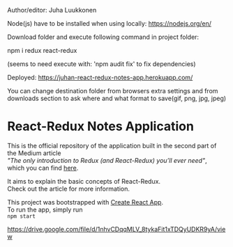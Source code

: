 Author/editor: Juha Luukkonen

Node(js) have to be installed when using locally: https://nodejs.org/en/

Download folder and execute following command in project folder:

npm i redux react-redux

(seems to need execute with: 'npm audit fix' to fix dependencies)

Deployed: https://juhan-react-redux-notes-app.herokuapp.com/

You can change destination folder from browsers extra settings and from 
downloads section to ask where and what format to save(gif, png, jpg, jpeg)

# React-Redux Notes Application

This is the official repository of the application built in the second part of the Medium article  
*"The only introduction to Redux (and React-Redux) you’ll ever need"*,  
which you can find [here](https://medium.com/@h.stevanoski/the-only-introduction-to-redux-and-react-redux-youll-ever-need-8ce5da9e53c6).

It aims to explain the basic concepts of React-Redux.  
Check out the article for more information.

This project was bootstrapped with [Create React App](https://github.com/facebook/create-react-app).  
To run the app, simply run  
`npm start`

https://drive.google.com/file/d/1nhvCDqqMLV_8tykaFit1xTDQyUDKR9yA/view
